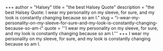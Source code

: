 +++
author = "Halsey"
title = "the best Halsey Quote"
description = "the best Halsey Quote: I wear my personality on my sleeve, for sure, and my look is constantly changing because so am I."
slug = "i-wear-my-personality-on-my-sleeve-for-sure-and-my-look-is-constantly-changing-because-so-am-i"
quote = '''I wear my personality on my sleeve, for sure, and my look is constantly changing because so am I.'''
+++
I wear my personality on my sleeve, for sure, and my look is constantly changing because so am I.
